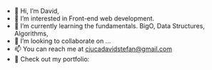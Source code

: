 - 👋 Hi, I’m David,
- 👀 I’m interested in Front-end web development.
- 🌱 I’m currently learning the fundamentals. BigO, Data Structures, Algorithms, 
- 💞️ I’m looking to collaborate on ...
- 📫 You can reach me at ciucadavidstefan@gmail.com
- 👀 Check out my portfolio:

<!---
cdavidstefan/cdavidstefan is a ✨ special ✨ repository because its `README.md` (this file) appears on your GitHub profile.
You can click the Preview link to take a look at your changes.
--->

